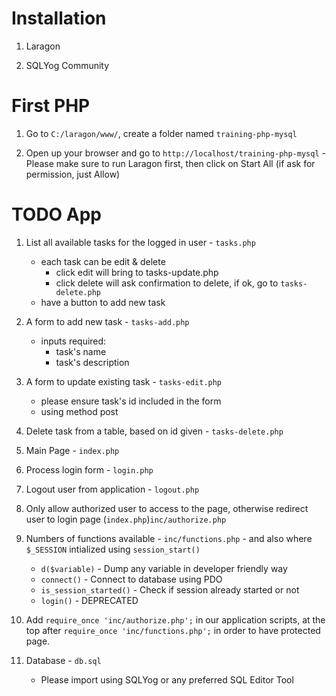 # Installation

1. Laragon

2. SQLYog Community

# First PHP

1. Go to `C:/laragon/www/`, create a folder named `training-php-mysql`

2. Open up your browser and go to `http://localhost/training-php-mysql` - Please make sure to run Laragon first, then click on Start All (if ask for permission, just Allow)
	
# TODO App

1. 	List all available tasks for the logged in user - `tasks.php`
	- each task can be edit & delete
		- click edit will bring to tasks-update.php
		- click delete will ask confirmation to delete, if ok, go to `tasks-delete.php`
	- have a button to add new task

2. A form to add new task - `tasks-add.php`
	- inputs required:
		- task's name
		- task's description

3. A form to update existing task - `tasks-edit.php`
	- please ensure task's id included in the form
	- using method post

4. Delete task from a table, based on id given - `tasks-delete.php`

5. Main Page - `index.php`
	
6. Process login form - `login.php`

7. Logout user from application - `logout.php`

8. Only allow authorized user to access to the page, otherwise redirect user to login page (`index.php`)`inc/authorize.php`
	
9. Numbers of functions available - `inc/functions.php` - and also where `$_SESSION` intialized using `session_start()`
	- `d($variable)` - Dump any variable in developer friendly way
	- `connect()` - Connect to database using PDO
	- `is_session_started()` - Check if session already started or not
	- `login()` - DEPRECATED

10. Add `require_once 'inc/authorize.php';` in our application scripts, at the top after `require_once 'inc/functions.php';` in order to have protected page.
	
11. Database - `db.sql`
	- Please import using SQLYog or any preferred SQL Editor Tool